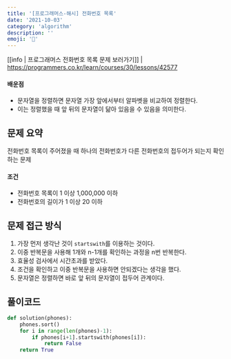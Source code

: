 ```yaml
---
title: '[프로그래머스-해시] 전화번호 목록'
date: '2021-10-03'
category: 'algorithm'
description: ''
emoji: '📔'
---
```


[[info | 프로그래머스 전화번호 목록 문제 보러가기]]
| https://programmers.co.kr/learn/courses/30/lessons/42577



#### 배운점

- 문자열을 정렬하면 문자열 가장 앞에서부터 알파벳을 비교하여 정렬한다.
- 이는 정렬했을 때 앞 뒤의 문자열이 닮아 있음을 수 있음을 의미한다.



## 문제 요약

전화번호 목록이 주어졌을 때 하나의 전화번호가 다른 전화번호의 접두어가 되는지 확인하는 문제

#### 조건

- 전화번호 목록이 1 이상 1,000,000 이하
- 전화번호의 길이가 1 이상 20 이하

## 문제 접근 방식

1. 가장 먼저 생각난 것이 `startswith`를 이용하는 것이다. 
2. 이중 반복문을 사용해 1개와 n-1개를 확인하는 과정을 n번 반복한다.
3. 효율성 검사에서 시간초과를 받았다.
4. 조건을 확인하고 이중 반복문을 사용하면 안되겠다는 생각을 했다.
5. 문자열은 정렬하면 바로 앞 뒤의 문자열이 접두어 관계이다.



## 풀이코드

```python
def solution(phones):
    phones.sort()
    for i in range(len(phones)-1):
        if phones[i+1].startswith(phones[i]):
            return False
    return True
```
